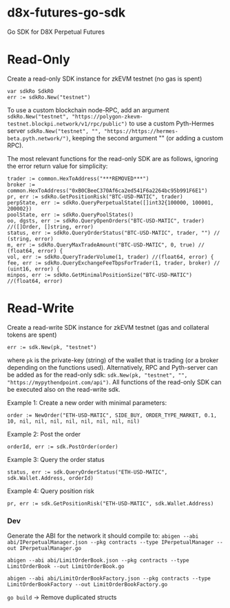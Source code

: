 # d8x-futures-go-sdk

Go SDK for D8X Perpetual Futures

# Read-Only

Create a read-only SDK instance for zkEVM testnet (no gas is spent)
```
var sdkRo SdkRO
err := sdkRo.New("testnet")
```
To use a custom blockchain node-RPC, add an argument `sdkRo.New("testnet", "https://polygon-zkevm-testnet.blockpi.network/v1/rpc/public")` 
to use a custom Pyth-Hermes server  `sdkRo.New("testnet", "", "https://https://hermes-beta.pyth.network/")`, keeping the second argument "" 
(or adding a custom RPC).

The most relevant functions for the read-only SDK are as follows, ignoring the error return value for simplicity:
```
trader := common.HexToAddress("***REMOVED***")
broker := common.HexToAddress("0xB0CBeeC370Af6ca2ed541F6a2264bc95b991F6E1")
pr, err := sdkRo.GetPositionRisk("BTC-USD-MATIC", trader)
perpState, err := sdkRo.QueryPerpetualState([]int32{100000, 100001, 200002})
poolState, err := sdkRo.QueryPoolStates()
oo, dgsts, err := sdkRo.QueryOpenOrders("BTC-USD-MATIC", trader) //([]Order, []string, error)
status, err := sdkRo.QueryOrderStatus("BTC-USD-MATIC", trader, "") // (string, error)
m, err := sdkRo.QueryMaxTradeAmount("BTC-USD-MATIC", 0, true) // (float64, error) {
vol, err := sdkRo.QueryTraderVolume(1, trader) //(float64, error) {
fee, err := sdkRo.QueryExchangeFeeTbpsForTrader(1, trader, broker) // (uint16, error) {
minpos, err := sdkRo.GetMinimalPositionSize("BTC-USD-MATIC") //(float64, error)
```
# Read-Write
Create a read-write SDK instance for zkEVM testnet (gas and collateral tokens are spent)
```
err := sdk.New(pk, "testnet")
```
where `pk` is the private-key (string) of the wallet that is trading (or a broker depending on the functions used). Alternatively,
RPC and Pyth-server can be added as for the read-only sdk: `sdk.New(pk, "testnet", "", "https://mypythendpoint.com/api")`. All functions of the read-only SDK can be executed also on the read-write sdk.

Example 1: Create a new order with minimal parameters:
```
order := NewOrder("ETH-USD-MATIC", SIDE_BUY, ORDER_TYPE_MARKET, 0.1, 10, nil, nil, nil, nil, nil, nil, nil, nil)
```

Example 2: Post the order
```
orderId, err := sdk.PostOrder(order)
```
Example 3: Query the order status
```
status, err := sdk.QueryOrderStatus("ETH-USD-MATIC", sdk.Wallet.Address, orderId)
```
Example 4: Query position risk
```
pr, err := sdk.GetPositionRisk("ETH-USD-MATIC", sdk.Wallet.Address)
```

### Dev
Generate the ABI for the network it should compile to:
`abigen --abi abi/IPerpetualManager.json --pkg contracts --type IPerpetualManager --out IPerpetualManager.go`

`abigen --abi abi/LimitOrderBook.json --pkg contracts --type LimitOrderBook --out LimitOrderBook.go`

`abigen --abi abi/LimitOrderBookFactory.json --pkg contracts --type LimitOrderBookFactory --out LimitOrderBookFactory.go`

`go build` -> Remove duplicated structs

